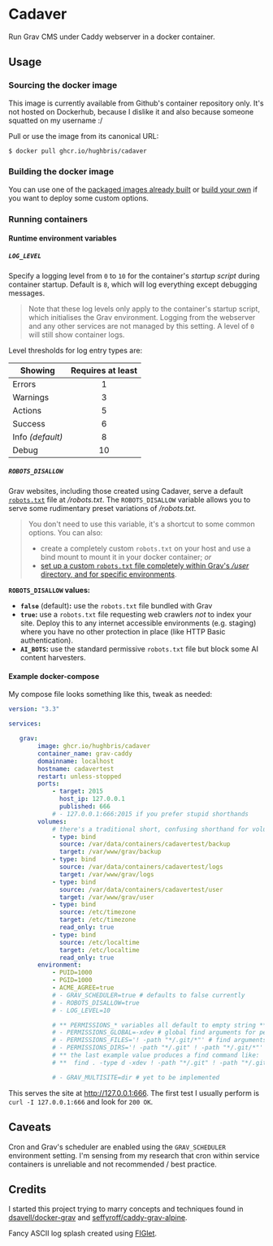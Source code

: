 # Cadaver

Run Grav CMS under Caddy webserver in a docker container.

## Usage

### Sourcing the docker image

This image is currently available from Github's container repository only. It's not hosted on Dockerhub, because I dislike it and also because someone squatted on my username :/

Pull or use the image from its canonical URL:

```sh
$ docker pull ghcr.io/hughbris/cadaver
```

### Building the docker image

You can use one of the [packaged images already built](https://github.com/hughbris/cadaver/pkgs/container/cadaver) or [build your own](docs/BUILDING.md) if you want to deploy some custom options.

### Running containers

#### Runtime environment variables

##### `LOG_LEVEL`

Specify a logging level from `0` to `10` for the container's _startup script_ during container startup. Default is `8`, which will log everything except debugging messages.

> Note that these log levels only apply to the container's startup script, which initialises the Grav environment. Logging from the webserver and any other services are not managed by this setting. A level of `0` will still show container logs.

Level thresholds for log entry types are:

Showing          | Requires at least
---------------- | :---------------:
Errors           | 1
Warnings         | 3
Actions          | 5
Success          | 6
Info _(default)_ | 8
Debug            | 10

##### `ROBOTS_DISALLOW`

Grav websites, including those created using Cadaver, serve a default [`robots.txt`](https://en.wikipedia.org/wiki/Robots_exclusion_standard) file at _/robots.txt_. The `ROBOTS_DISALLOW` variable allows you to serve some rudimentary preset variations of _/robots.txt_.

> You don't need to use this variable, it's a shortcut to some common options. You can also:
> * create a completely custom `robots.txt` on your host and use a bind mount to mount it in your docker container; _or_
> * [set up a custom `robots.txt` file completely within Grav's _/user_ directory, and for specific environments](https://learn.getgrav.org/17/cookbook/general-recipes#display-different-robots-txt-contents-for-different-environments).

**`ROBOTS_DISALLOW` values:**

* **`false`** (default)**:** use the `robots.txt` file bundled with Grav
* **`true`:** use a `robots.txt` file requesting web crawlers _not_ to index your site. Deploy this to any internet accessible environments (e.g. staging) where you have no other protection in place (like HTTP Basic authentication).
* **`AI_BOTS`:** use the standard permissive `robots.txt` file but block some AI content harvesters.

#### Example docker-compose

My compose file looks something like this, tweak as needed:

```yaml
version: "3.3"

services:

   grav:
        image: ghcr.io/hughbris/cadaver
        container_name: grav-caddy
        domainname: localhost
        hostname: cadavertest
        restart: unless-stopped
        ports:
            - target: 2015
              host_ip: 127.0.0.1
              published: 666
            # - 127.0.0.1:666:2015 if you prefer stupid shorthands
        volumes:
            # there's a traditional short, confusing shorthand for volumes too
            - type: bind
              source: /var/data/containers/cadavertest/backup
              target: /var/www/grav/backup
            - type: bind
              source: /var/data/containers/cadavertest/logs
              target: /var/www/grav/logs
            - type: bind
              source: /var/data/containers/cadavertest/user
              target: /var/www/grav/user
            - type: bind
              source: /etc/timezone
              target: /etc/timezone
              read_only: true
            - type: bind
              source: /etc/localtime
              target: /etc/localtime
              read_only: true
        environment:
            - PUID=1000
            - PGID=1000
            - ACME_AGREE=true
            # - GRAV_SCHEDULER=true # defaults to false currently
            # - ROBOTS_DISALLOW=true
            # - LOG_LEVEL=10

            # ** PERMISSIONS_* variables all default to empty string **
            # - PERMISSIONS_GLOBAL=-xdev # global find arguments for permission setting
            # - PERMISSIONS_FILES='! -path "*/.git/*"' # find arguments for files permission setting
            # - PERMISSIONS_DIRS='! -path "*/.git" ! -path "*/.git/*"' # find arguments for directories permission setting
            # ** the last example value produces a find command like:
            # **  find . -type d -xdev ! -path "*/.git" ! -path "*/.git/*" -print0

            # - GRAV_MULTISITE=dir # yet to be implemented
```

This serves the site at http://127.0.0.1:666. The first test I usually perform is `curl -I 127.0.0.1:666` and look for `200 OK`.

## Caveats

Cron and Grav's scheduler are enabled using the `GRAV_SCHEDULER` environment setting. I'm sensing from my research that cron within service containers is unreliable and not recommended / best practice.

## Credits

I started this project trying to marry concepts and techniques found in [dsavell/docker-grav](https://github.com/dsavell/docker-grav) and [seffyroff/caddy-grav-alpine](https://github.com/seffyroff/caddy-grav-alpine).

Fancy ASCII log splash created using [FIGlet](http://www.figlet.org).
